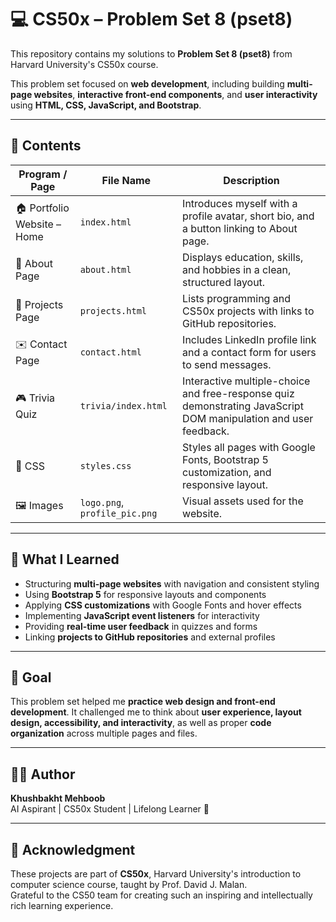 # 💻 CS50x – Problem Set 8 (pset8)  

This repository contains my solutions to **Problem Set 8 (pset8)** from Harvard University's CS50x course.  

This problem set focused on **web development**, including building **multi-page websites**, **interactive front-end components**, and **user interactivity** using **HTML, CSS, JavaScript, and Bootstrap**.  

---

## 📂 Contents  

| Program / Page | File Name | Description |
|----------------|-----------|-------------|
| 🏠 Portfolio Website – Home | `index.html` | Introduces myself with a profile avatar, short bio, and a button linking to About page. |
| 📖 About Page | `about.html` | Displays education, skills, and hobbies in a clean, structured layout. |
| 💼 Projects Page | `projects.html` | Lists programming and CS50x projects with links to GitHub repositories. |
| ✉️ Contact Page | `contact.html` | Includes LinkedIn profile link and a contact form for users to send messages. |
| 🎮 Trivia Quiz | `trivia/index.html` | Interactive multiple-choice and free-response quiz demonstrating JavaScript DOM manipulation and user feedback. |
| 🎨 CSS | `styles.css` | Styles all pages with Google Fonts, Bootstrap 5 customization, and responsive layout. |
| 🖼️ Images | `logo.png`, `profile_pic.png` | Visual assets used for the website. |

---

## 🧠 What I Learned  

- Structuring **multi-page websites** with navigation and consistent styling  
- Using **Bootstrap 5** for responsive layouts and components  
- Applying **CSS customizations** with Google Fonts and hover effects  
- Implementing **JavaScript event listeners** for interactivity  
- Providing **real-time user feedback** in quizzes and forms  
- Linking **projects to GitHub repositories** and external profiles  

---

## 🎯 Goal  

This problem set helped me **practice web design and front-end development**. It challenged me to think about **user experience, layout design, accessibility, and interactivity**, as well as proper **code organization** across multiple pages and files.  

---

## 👩‍💻 Author  

**Khushbakht Mehboob**  
AI Aspirant | CS50x Student | Lifelong Learner 🌱  

---

## 📜 Acknowledgment  

These projects are part of **CS50x**, Harvard University's introduction to computer science course, taught by Prof. David J. Malan.  
Grateful to the CS50 team for creating such an inspiring and intellectually rich learning experience.  

